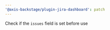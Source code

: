 ```yaml
---
'@axis-backstage/plugin-jira-dashboard': patch
---
```


Check if the `issues` field is set before use
